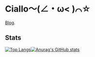 # Ciallo～(∠・ω< )⌒☆
[Blog](https://cialloo.com).  
## Stats
[![Top Langs](https://github-readme-stats.vercel.app/api/top-langs/?username=luckyweNda&exclude_repo=movement-hud)](https://github.com/anuraghazra/github-readme-stats)[![Anurag's GitHub stats](https://github-readme-stats.vercel.app/api?username=luckyweNda)](https://github.com/anuraghazra/github-readme-stats)
